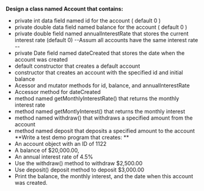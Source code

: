 **Design a class named Account that contains:**
- private int data field named id for the account ( default 0 )
- private double data field named balance for the account ( default 0 )
- private double field named annualInterestRate that stores the current interest rate (default 0)
--Assum all accounts have the same interest rate --
- private Date field named dateCreated that stores the date when the account was created 
- default constructor that creates a default account 
- constructor that creates an account with the specified id and initial balance 
- Acessor and mutator methods for id, balance, and annualInterestRate 
- Accessor method for dateCreated 
- method named getMonthlyInterestRate() that returns the monthly interest rate 
- method named getMontlyInterest() that returns the monthly interest 
- method named withdraw() that withdraws a specified amount from the account 
- method named deposit that deposits a specified amount to the account <br/>
**Write a test demo program that creates: **
- An account object with an ID of 1122
- A balance of $20,000.00,
- An annual interest rate of 4.5%
- Use the withdraw() method to withdraw $2,500.00 
- Use deposit() deposit method to deposit $3,000.00 
- Print the balance, the monthly interest, and the date when this account was created. 
